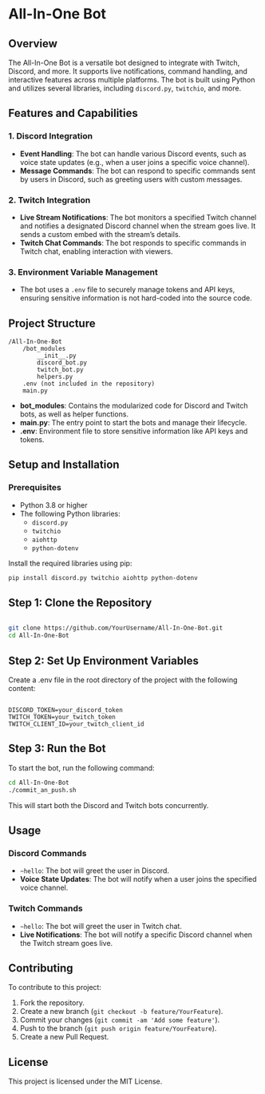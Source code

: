 # All-In-One Bot

## Overview

The All-In-One Bot is a versatile bot designed to integrate with Twitch, Discord, and more. It supports live notifications, command handling, and interactive features across multiple platforms. The bot is built using Python and utilizes several libraries, including `discord.py`, `twitchio`, and more.

## Features and Capabilities

### 1. **Discord Integration**
- **Event Handling**: The bot can handle various Discord events, such as voice state updates (e.g., when a user joins a specific voice channel).
- **Message Commands**: The bot can respond to specific commands sent by users in Discord, such as greeting users with custom messages.

### 2. **Twitch Integration**
- **Live Stream Notifications**: The bot monitors a specified Twitch channel and notifies a designated Discord channel when the stream goes live. It sends a custom embed with the stream’s details.
- **Twitch Chat Commands**: The bot responds to specific commands in Twitch chat, enabling interaction with viewers.

### 3. **Environment Variable Management**
- The bot uses a `.env` file to securely manage tokens and API keys, ensuring sensitive information is not hard-coded into the source code.

## Project Structure

    /All-In-One-Bot
        /bot_modules
            __init__.py
            discord_bot.py
            twitch_bot.py
            helpers.py
        .env (not included in the repository)
        main.py


- **bot_modules**: Contains the modularized code for Discord and Twitch bots, as well as helper functions.
- **main.py**: The entry point to start the bots and manage their lifecycle.
- **.env**: Environment file to store sensitive information like API keys and tokens.

## Setup and Installation

### Prerequisites

- Python 3.8 or higher
- The following Python libraries:
  - `discord.py`
  - `twitchio`
  - `aiohttp`
  - `python-dotenv`

Install the required libraries using pip:

```bash
pip install discord.py twitchio aiohttp python-dotenv
```

## Step 1: Clone the Repository

```bash

git clone https://github.com/YourUsername/All-In-One-Bot.git
cd All-In-One-Bot
```

## Step 2: Set Up Environment Variables

Create a .env file in the root directory of the project with the following content:

```env

DISCORD_TOKEN=your_discord_token
TWITCH_TOKEN=your_twitch_token
TWITCH_CLIENT_ID=your_twitch_client_id
```

## Step 3: Run the Bot

To start the bot, run the following command:

```bash
cd All-In-One-Bot
./commit_an_push.sh
```

This will start both the Discord and Twitch bots concurrently.

## Usage

### Discord Commands

- `~hello`: The bot will greet the user in Discord.
- **Voice State Updates**: The bot will notify when a user joins the specified voice channel.

### Twitch Commands

- `~hello`: The bot will greet the user in Twitch chat.
- **Live Notifications**: The bot will notify a specific Discord channel when the Twitch stream goes live.

## Contributing

To contribute to this project:

1. Fork the repository.
2. Create a new branch (`git checkout -b feature/YourFeature`).
3. Commit your changes (`git commit -am 'Add some feature'`).
4. Push to the branch (`git push origin feature/YourFeature`).
5. Create a new Pull Request.

## License

This project is licensed under the MIT License.


